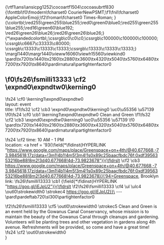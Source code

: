 {\rtf1\ansi\ansicpg1252\cocoartf1504\cocoasubrtf830
{\fonttbl\f0\fmodern\fcharset0 CourierNewPSMT;\f1\fnil\fcharset0 AppleColorEmoji;\f2\froman\fcharset0 Times-Roman;
}
{\colortbl;\red255\green255\blue255;\red0\green0\blue0;\red255\green255\blue255;\red16\green60\blue192;
\red26\green26\blue26;\red26\green26\blue26;}
{\*\expandedcolortbl;;\cssrgb\c0\c0\c0;\cssrgb\c100000\c100000\c100000;\cssrgb\c6667\c33333\c80000;
\cssrgb\c13333\c13333\c13333;\cssrgb\c13333\c13333\c13333;}
\margl1440\margr1440\vieww16060\viewh15560\viewkind0
\pard\tx720\tx1440\tx2160\tx2880\tx3600\tx4320\tx5040\tx5760\tx6480\tx7200\tx7920\tx8640\pardirnatural\partightenfactor0

\f0\fs26\fsmilli13333 \cf2 \expnd0\expndtw0\kerning0
---
\fs24 \cf0 \kerning1\expnd0\expndtw0 \
layout: event\
title: 
\f1\fs32 \cf2 \cb3 \expnd0\expndtw0\kerning0
\uc0\u55356 \u57139 
\f0\fs24 \cf0 \cb1 \kerning1\expnd0\expndtw0 Clean and Green
\f1\fs32 \cf2 \cb3 \expnd0\expndtw0\kerning0
\uc0\u55356 \u57139 
\f0 \
\pard\tx720\tx1440\tx2160\tx2880\tx3600\tx4320\tx5040\tx5760\tx6480\tx7200\tx7920\tx8640\pardirnatural\partightenfactor0

\fs24 \cf2 time: 10 AM - 1 PM\
location:  <a href = \'93{\field{\*\fldinst{HYPERLINK "https://www.google.com/maps/place/Greenspace+on+4th/@40.677668,-73.9845618,17z/data=!3m1!4b1!4m5!3m4!1s0x89c25baacfbdc76f:0xdf3956353216be88!8m2!3d40.677668!4d-73.9823678"}}{\fldrslt \cf2 \cb3 https://www.google.com/maps/place/Greenspace+on+4th/@40.677668,-73.9845618,17z/data=!3m1!4b1!4m5!3m4!1s0x89c25baacfbdc76f:0xdf3956353216be88!8m2!3d40.677668!4d-73.9823678}}\'94>Greenspace</a>, Brooklyn\
link:
\fs26\fsmilli13333 \cb1  {\field{\*\fldinst{HYPERLINK "https://goo.gl/iEJpU2"}}{\fldrslt 
\f2\fs26\fsmilli13333 \cf4 \ul \ulc4 \outl0\strokewidth0 \strokec4 https://goo.gl/iEJpU2}}\
---\
\pard\pardeftab720\sl300\partightenfactor0

\f2\fs26\fsmilli13333 \cf5 \outl0\strokewidth0 \strokec5 Clean and Green is an event held by the Gowanus Canal Conservancy, whose mission is to maintain the beauty of the Gowanus Canal through cleanups and gardening. Volunteers will be planting trees and other vegetation in gardens along 4th avenue. Refreshments will be provided, so come and have a great time! 
\fs24 \cf2 \outl0\strokewidth0 \
}